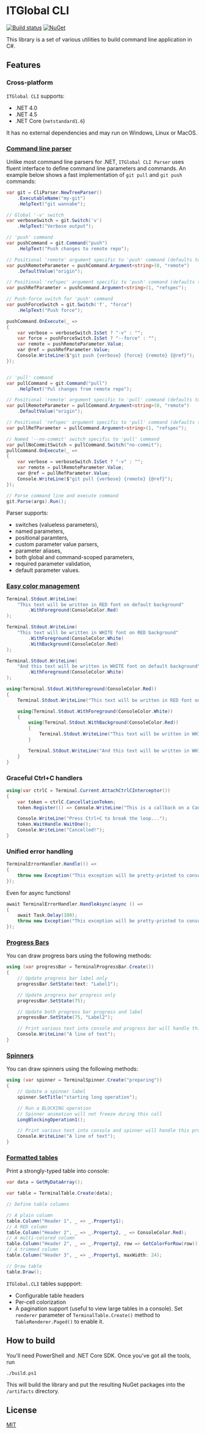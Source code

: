 # ITGlobal CLI

[![Build status](https://ci.appveyor.com/api/projects/status/l3v4nu7dcra3o8nd/branch/master?svg=true)](https://ci.appveyor.com/project/itgloballlc/cli/branch/master)
[![NuGet](https://img.shields.io/nuget/v/ITGlobal.CLI.svg)](https://www.nuget.org/packages/ITGlobal.CLI/)

This library is a set of various utilities to build command line application in C#.

## Features

### Cross-platform

`ITGlobal CLI` supports:

* .NET 4.0
* .NET 4.5
* .NET Core (`netstandard1.6`)

It has no external dependencies and may run on Windows, Linux or MacOS.

### [Command line parser](https://itglobal.github.io/CLI/parser)

Unlike most command line parsers for .NET, `ITGlobal CLI Parser` uses fluent interface to define command line parameters and commands.
An example below shows a fast implementation of `git pull` and `git push` commands:

```csharp
var git = CliParser.NewTreeParser()
    .ExecutableName("my-git")
    .HelpText("git wannabe");

// Global '-v' switch
var verboseSwitch = git.Switch('v')
    .HelpText("Verbose output");

// 'push' command
var pushCommand = git.Command("push")
    .HelpText("Push changes to remote repo");

// Positional 'remote' argument specific to 'push' command (defaults to 'origin')
var pushRemoteParameter = pushCommand.Argument<string>(0, "remote")
    .DefaultValue("origin");

// Positional 'refspec' argument specific to 'push' command (defaults to null)
var pushRefParameter = pushCommand.Argument<string>(1, "refspec");

// Push-force switch for 'push' command
var pushForceSwitch = git.Switch('f', "force")
    .HelpText("Push force");

pushCommand.OnExecute(_ =>
{
    var verbose = verboseSwitch.IsSet ? "-v" : "";
    var force = pushForceSwitch.IsSet ? "--force" : "";
    var remote = pushRemoteParameter.Value;
    var @ref = pushRefParameter.Value;
    Console.WriteLine($"git push {verbose} {force} {remote} {@ref}");
});


// 'pull' command
var pullCommand = git.Command("pull")
    .HelpText("Pul changes from remote repo");

// Positional 'remote' argument specific to 'pull' command (defaults to 'origin')
var pullRemoteParameter = pullCommand.Argument<string>(0, "remote")
    .DefaultValue("origin");

// Positional 'refspec' argument specific to 'pull' command (defaults to null)
var pullRefParameter = pullCommand.Argument<string>(1, "refspec");

// Named '--no-commit' switch specific to 'pull' command
var pullNoCommitSwitch = pullCommand.Switch("no-commit");
pullCommand.OnExecute(_ =>
{
    var verbose = verboseSwitch.IsSet ? "-v" : "";
    var remote = pullRemoteParameter.Value;
    var @ref = pullRefParameter.Value;
    Console.WriteLine($"git pull {verbose} {remote} {@ref}");
});

// Parse command line and execute command
git.Parse(args).Run();
```

Parser supports:

* switches (valueless parameters),
* named parameters,
* positional paramters,
* custom parameter value parsers,
* parameter aliases,
* both global and command-scoped parameters,
* required parameter validation,
* default parameter values.

### [Easy color management](https://itglobal.github.io/CLI/terminal)

```csharp
Terminal.Stdout.WriteLine(
    "This text will be written in RED font on default background"
        .WithForeground(ConsoleColor.Red)
);

Terminal.Stdout.WriteLine(
    "This text will be written in WHITE font on RED background"
        .WithForeground(ConsoleColor.White)
        .WithBackground(ConsoleColor.Red)
);

Terminal.Stdout.WriteLine(
    "And this text will be written in WHITE font on default background"
        .WithForeground(ConsoleColor.White)
);

using(Terminal.Stdout.WithForeground(ConsoleColor.Red))
{
    Terminal.Stdout.WriteLine("This text will be written in RED font on default background");

    using(Terminal.Stdout.WithForeground(ConsoleColor.White))
    {
        using(Terminal.Stdout.WithBackground(ConsoleColor.Red))
        {
            Terminal.Stdout.WriteLine("This text will be written in WHITE font on RED background");
        }

        Terminal.Stdout.WriteLine("And this text will be written in WHITE font on default background");
    }
}
```

### Graceful Ctrl+C handlers

```csharp
using(var ctrlC = Terminal.Current.AttachCtrlCInterceptor())
{
    var token = ctrlC.CancellationToken;
    token.Register(() => Console.WriteLine("This is a callback on a CancellationToken"));

    Console.WriteLine("Press Ctrl+C to break the loop...");
    token.WaitHandle.WaitOne();
    Console.WriteLine("Cancelled!");
}
```

### Unified error handling

```csharp
TerminalErrorHandler.Handle(() =>
{
    throw new Exception("This exception will be pretty-printed to console");
});
```

Even for async functions!

```csharp
await TerminalErrorHandler.HandleAsync(async () =>
{
    await Task.Delay(100);
    throw new Exception("This exception will be pretty-printed to console");
});
```

### [Progress Bars](https://itglobal.github.io/CLI/progress-bar)

You can draw progress bars using the following methods:

```csharp
using (var progressBar = TerminalProgressBar.Create())
{
    // Update progress bar label only
    progressBar.SetState(text: "Label1");

    // Update progress bar progress only
    progressBar.SetState(75);

    // Update both progress bar progress and label
    progressBar.SetState(75, "Label2");

    // Print various text into console and progress bar will handle this properly
    Console.WriteLine("A line of text");
}
```

### [Spinners](https://itglobal.github.io/CLI/spinner)

You can draw spinners using the following methods:

```csharp
using (var spinner = TerminalSpinner.Create("preparing"))
{
    // Update a spinner label
    spinner.SetTitle("starting long operation");

    // Run a BLOCKING operation
    // Spinner animation will not freeze during this call
    LongBlockingOperation1();

    // Print various text into console and spinner will handle this properly
    Console.WriteLine("A line of text");
}
```

### [Formatted tables](https://itglobal.github.io/CLI/table)

Print a strongly-typed table into console:

```csharp
var data = GetMyDataArray();

var table = TerminalTable.Create(data);

// Define table columns

// A plain column
table.Column("Header 1", _ => _.Property1);
// A RED column
table.Column("Header 2", _ => _.Property2, _ => ConsoleColor.Red);
// A multi-colored column
table.Column("Header 2", _ => _.Property2, row => GetColorForRow(row)));
// A trimmed column
table.Column("Header 3", _ => _.Property1, maxWidth: 24);

// Draw table
table.Draw();

```

`ITGlobal.CLI` tables suppport:

* Configurable table headers
* Per-cell colorization
* A pagination support (useful to view large tables in a console).
  Set `renderer` parameter of `TerminalTable.Create()` method to `TableRenderer.Paged()` to enable it.

## How to build

You'll need PowerShell and .NET Core SDK. Once you've got all the tools, run

```shell
./build.ps1
```

This will build the library and put the resulting NuGet packages into the `/artifacts` directory.

## License

[MIT](http://opensource.org/licenses/MIT)
